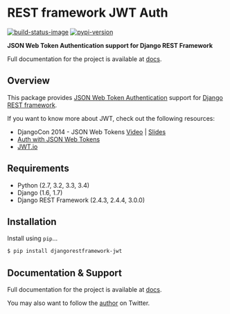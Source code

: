 # REST framework JWT Auth

[![build-status-image]][travis]
[![pypi-version]][pypi]

**JSON Web Token Authentication support for Django REST Framework**

Full documentation for the project is available at [docs][docs].

## Overview

This package provides [JSON Web Token Authentication][jwt-auth-spec] support for [Django REST framework][drf].

If you want to know more about JWT, check out the following resources:

- DjangoCon 2014 - JSON Web Tokens [Video][jwt-video] | [Slides][jwt-slides]
- [Auth with JSON Web Tokens][auth-jwt]
- [JWT.io][jwt-io]

## Requirements

- Python (2.7, 3.2, 3.3, 3.4)
- Django (1.6, 1.7)
- Django REST Framework (2.4.3, 2.4.4, 3.0.0)

## Installation

Install using `pip`...

```bash
$ pip install djangorestframework-jwt
```

## Documentation & Support

Full documentation for the project is available at [docs][docs].

You may also want to follow the [author][blimp] on Twitter.

[build-status-image]: https://secure.travis-ci.org/GetBlimp/django-rest-framework-jwt.png?branch=master
[travis]: http://travis-ci.org/GetBlimp/django-rest-framework-jwt?branch=master
[pypi-version]: https://pypip.in/version/djangorestframework-jwt/badge.svg
[pypi]: https://pypi.python.org/pypi/djangorestframework-jwt
[jwt-auth-spec]: http://tools.ietf.org/html/draft-ietf-oauth-json-web-token
[drf]: http://django-rest-framework.org/
[jwt-video]: https://www.youtube.com/watch?v=825hodQ61bg
[jwt-slides]: https://speakerdeck.com/jpadilla/djangocon-json-web-tokens
[auth-jwt]: http://jpadilla.com/post/73791304724/auth-with-json-web-tokens
[jwt-io]: http://jwt.io/
[docs]: http://getblimp.github.io/django-rest-framework-jwt
[blimp]: https://twitter.com/blimp
